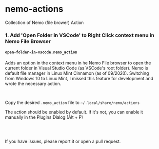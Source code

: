 # nemo-actions
Collection of Nemo (file brower) Action


### 1. Add 'Open Folder in VSCode' to Right Click context menu in Nemo File Browser

#### `open-folder-in-vscode.nemo_action`
Adds an option in the context menu in he Nemo File browser to open the current folder in Visual Studio Code (as VSCode's root folder).
Nemo is default file manager in Linux Mint Cinnamon (as of 09/2020). Switching from Windows 10 to Linux Mint, I missed this feature for development and wrote the necessary action.

<br />

Copy the desired `.nemo_action` file to `~/.local/share/nemo/actions`

The action should be enabled by default. If it's not, you can enable it manually in the Plugins Dialog (Alt + P)

<br />
<br />

If you have issues, please report it or open a pull request.
